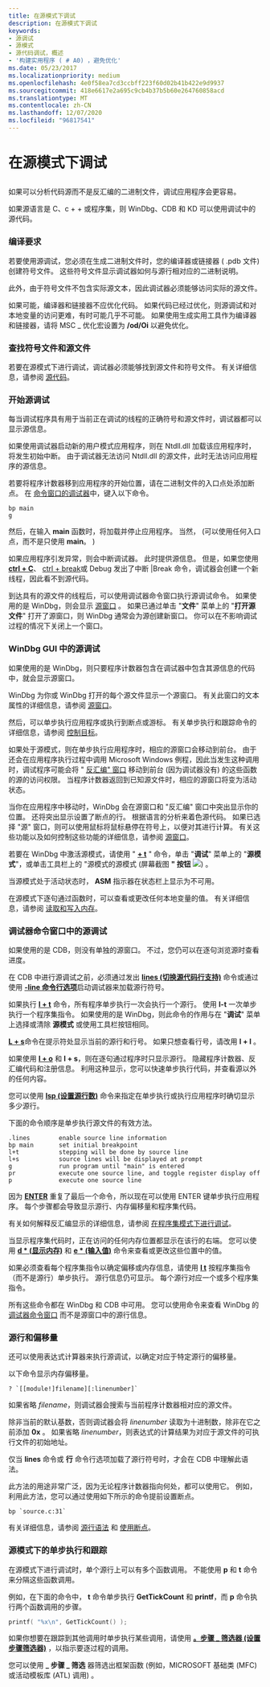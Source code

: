 ```yaml
---
title: 在源模式下调试
description: 在源模式下调试
keywords:
- 源调试
- 源模式
- 源代码调试，概述
- '构建实用程序 ( # A0) ，避免优化'
ms.date: 05/23/2017
ms.localizationpriority: medium
ms.openlocfilehash: 4e0f58ea7cd3ccbff223f60d02b41b422e9d9937
ms.sourcegitcommit: 418e6617e2a695c9cb4b37b5b60e264760858acd
ms.translationtype: MT
ms.contentlocale: zh-CN
ms.lasthandoff: 12/07/2020
ms.locfileid: "96817541"
---
```

# <a name="debugging-in-source-mode"></a>在源模式下调试


## <span id="ddk_debugging_in_source_mode_dbg"></span><span id="DDK_DEBUGGING_IN_SOURCE_MODE_DBG"></span>


如果可以分析代码源而不是反汇编的二进制文件，调试应用程序会更容易。

如果源语言是 C、c + + 或程序集，则 WinDbg、CDB 和 KD 可以使用调试中的源代码。

### <a name="span-idcompilation_requirementsspanspan-idcompilation_requirementsspancompilation-requirements"></a><span id="compilation_requirements"></span><span id="COMPILATION_REQUIREMENTS"></span>编译要求

若要使用源调试，您必须在生成二进制文件时，您的编译器或链接器 ( .pdb 文件) 创建符号文件。 这些符号文件显示调试器如何与源行相对应的二进制说明。

此外，由于符号文件不包含实际源文本，因此调试器必须能够访问实际的源文件。

如果可能，编译器和链接器不应优化代码。 如果代码已经过优化，则源调试和对本地变量的访问更难，有时可能几乎不可能。 如果使用生成实用工具作为编译器和链接器，请将 MSC \_ 优化宏设置为 **/od/Oi** 以避免优化。

### <a name="span-idlocating_the_symbol_files_and_source_filesspanspan-idlocating_the_symbol_files_and_source_filesspanlocating-the-symbol-files-and-source-files"></a><span id="locating_the_symbol_files_and_source_files"></span><span id="LOCATING_THE_SYMBOL_FILES_AND_SOURCE_FILES"></span>查找符号文件和源文件

若要在源模式下进行调试，调试器必须能够找到源文件和符号文件。 有关详细信息，请参阅 [源代码](source-code.md)。

### <a name="span-idbeginning_source_debuggingspanspan-idbeginning_source_debuggingspanbeginning-source-debugging"></a><span id="beginning_source_debugging"></span><span id="BEGINNING_SOURCE_DEBUGGING"></span>开始源调试

每当调试程序具有用于当前正在调试的线程的正确符号和源文件时，调试器都可以显示源信息。

如果使用调试器启动新的用户模式应用程序，则在 Ntdll.dll 加载该应用程序时，将发生初始中断。 由于调试器无法访问 Ntdll.dll 的源文件，此时无法访问应用程序的源信息。

若要将程序计数器移到应用程序的开始位置，请在二进制文件的入口点处添加断点。 在 [命令窗口的调试器](debugger-command-window.md)中，键入以下命令。

```dbgcmd
bp main
g
```

然后，在输入 **main** 函数时，将加载并停止应用程序。 当然， (可以使用任何入口点，而不是只使用 **main**。 ) 

如果应用程序引发异常，则会中断调试器。 此时提供源信息。 但是，如果您使用 [**ctrl + C**](ctrl-c--break-.md)、 [ctrl + break](debug---break.md)或 Debug 发出了中断 |Break 命令，调试器会创建一个新线程，因此看不到源代码。

到达具有的源文件的线程后，可以使用调试器命令窗口执行源调试命令。 如果使用的是 WinDbg，则会显示 [源窗口](source-window.md) 。 如果已通过单击 "**文件**" 菜单上的 "**打开源文件**" 打开了源窗口，则 WinDbg 通常会为源创建新窗口。 你可以在不影响调试过程的情况下关闭上一个窗口。

### <a name="span-idsource_debugging_in_the_windbg_guispanspan-idsource_debugging_in_the_windbg_guispansource-debugging-in-the-windbg-gui"></a><span id="source_debugging_in_the_windbg_gui"></span><span id="SOURCE_DEBUGGING_IN_THE_WINDBG_GUI"></span>WinDbg GUI 中的源调试

如果使用的是 WinDbg，则只要程序计数器包含在调试器中包含其源信息的代码中，就会显示源窗口。

WinDbg 为你或 WinDbg 打开的每个源文件显示一个源窗口。 有关此窗口的文本属性的详细信息，请参阅 [源窗口](source-window.md)。

然后，可以单步执行应用程序或执行到断点或游标。 有关单步执行和跟踪命令的详细信息，请参阅 [控制目标](controlling-the-target.md)。

如果处于源模式，则在单步执行应用程序时，相应的源窗口会移动到前台。 由于还会在应用程序执行过程中调用 Microsoft Windows 例程，因此当发生这种调用时，调试程序可能会将 " [反汇编" 窗口](disassembly-window.md) 移动到前台 (因为调试器没有) 的这些函数的源的访问权限。 当程序计数器返回到已知源文件时，相应的源窗口将变为活动状态。

当你在应用程序中移动时，WinDbg 会在源窗口和 "反汇编" 窗口中突出显示你的位置。 还将突出显示设置了断点的行。 根据语言的分析来着色源代码。 如果已选择 "源" 窗口，则可以使用鼠标将鼠标悬停在符号上，以便对其进行计算。 有关这些功能以及如何控制这些功能的详细信息，请参阅 [源窗口](source-window.md)。

若要在 WinDbg 中激活源模式，请使用 " [**+ t**](l---l---set-source-options-.md) " 命令，单击 "**调试**" 菜单上的 "**源模式**"，或单击工具栏上的 "源模式的源模式 (屏幕截图 **" 按钮** ![ ](images/tbsrc.png)) 。

当源模式处于活动状态时， **ASM** 指示器在状态栏上显示为不可用。

在源模式下逐句通过函数时，可以查看或更改任何本地变量的值。 有关详细信息，请参阅 [读取和写入内存](reading-and-writing-memory.md)。

### <a name="span-idsource_debugging_in_the_debugger_command_windowspanspan-idsource_debugging_in_the_debugger_command_windowspansource-debugging-in-the-debugger-command-window"></a><span id="source_debugging_in_the_debugger_command_window"></span><span id="SOURCE_DEBUGGING_IN_THE_DEBUGGER_COMMAND_WINDOW"></span>调试器命令窗口中的源调试

如果使用的是 CDB，则没有单独的源窗口。 不过，您仍可以在逐句浏览源时查看进度。

在 CDB 中进行源调试之前，必须通过发出 [**lines (切换源代码行支持)**](-lines--toggle-source-line-support-.md) 命令或通过使用 [**-line 命令行选项**](cdb-command-line-options.md)启动调试器来加载源行符号。

如果执行 [**l + t**](l---l---set-source-options-.md) 命令，所有程序单步执行一次会执行一个源行。 使用 **l-t** 一次单步执行一个程序集指令。 如果使用的是 WinDbg，则此命令的作用与在 "**调试**" 菜单上选择或清除 **源模式** 或使用工具栏按钮相同。

[**L + s**](l---l---set-source-options-.md)命令在提示符处显示当前的源行和行号。 如果只想查看行号，请改用 **l + l** 。

如果使用 [**l + o**](l---l---set-source-options-.md) 和 **l + s**，则在逐句通过程序时只显示源行。 隐藏程序计数器、反汇编代码和注册信息。 利用这种显示，您可以快速单步执行代码，并查看源以外的任何内容。

您可以使用 [**lsp (设置源行数)**](lsp--set-number-of-source-lines-.md) 命令来指定在单步执行或执行应用程序时确切显示多少源行。

下面的命令顺序是单步执行源文件的有效方法。

```text
.lines        enable source line information
bp main       set initial breakpoint
l+t           stepping will be done by source line
l+s           source lines will be displayed at prompt
g             run program until "main" is entered
pr            execute one source line, and toggle register display off
p             execute one source line 
```

因为 [**ENTER**](enter--repeat-last-command-.md) 重复了最后一个命令，所以现在可以使用 ENTER 键单步执行应用程序。 每个步骤都会导致显示源行、内存偏移量和程序集代码。

有关如何解释反汇编显示的详细信息，请参阅 [在程序集模式下进行调试](debugging-in-assembly-mode.md)。

当显示程序集代码时，正在访问的任何内存位置都显示在该行的右端。 您可以使用 [**d \* (显示内存)**](d--da--db--dc--dd--dd--df--dp--dq--du--dw--dw--dyb--dyd--display-memor.md) 和 [**e \* (输入值)**](e--ea--eb--ed--ed--ef--ep--eq--eu--ew--eza--ezu--enter-values-.md) 命令来查看或更改这些位置中的值。

如果必须查看每个程序集指令以确定偏移或内存信息，请使用 [**l t**](l---l---set-source-options-.md) 按程序集指令（而不是源行）单步执行。 源行信息仍可显示。 每个源行对应一个或多个程序集指令。

所有这些命令都在 WinDbg 和 CDB 中可用。 您可以使用命令来查看 WinDbg 的 [调试器命令窗口](debugger-command-window.md) 而不是源窗口中的源行信息。

### <a name="span-idsource_lines_and_offsetsspanspan-idsource_lines_and_offsetsspansource-lines-and-offsets"></a><span id="source_lines_and_offsets"></span><span id="SOURCE_LINES_AND_OFFSETS"></span>源行和偏移量

还可以使用表达式计算器来执行源调试，以确定对应于特定源行的偏移量。

以下命令显示内存偏移量。

```dbgcmd
? `[[module!]filename][:linenumber]` 
```

如果省略 *filename*，则调试器会搜索与当前程序计数器相对应的源文件。

除非当前的默认基数，否则调试器会将 *linenumber* 读取为十进制数，除非在它之前添加 **0x** 。 如果省略 *linenumber*，则表达式的计算结果为对应于源文件的可执行文件的初始地址。

仅当 **lines** 命令或 **行** 命令行选项加载了源行符号时，才会在 CDB 中理解此语法。

此方法的用途非常广泛，因为无论程序计数器指向何处，都可以使用它。 例如，利用此方法，您可以通过使用如下所示的命令提前设置断点。

```dbgcmd
bp `source.c:31` 
```

有关详细信息，请参阅 [源行语法](source-line-syntax.md) 和 [使用断点](using-breakpoints.md)。

### <a name="span-idstepping_and_tracing_in_source_modespanspan-idstepping_and_tracing_in_source_modespanstepping-and-tracing-in-source-mode"></a><span id="stepping_and_tracing_in_source_mode"></span><span id="STEPPING_AND_TRACING_IN_SOURCE_MODE"></span>源模式下的单步执行和跟踪

在源模式下进行调试时，单个源行上可以有多个函数调用。 不能使用 **p** 和 **t** 命令来分隔这些函数调用。

例如，在下面的命令中， **t** 命令单步执行 **GetTickCount** 和 **printf**，而 **p** 命令执行两个函数调用的步骤。

```cpp
printf( "%x\n", GetTickCount() );
```

如果你想要在跟踪到其他调用时单步执行某些调用，请使用 [**。步骤 \_ 筛选器 (设置步骤筛选器)**](-step-filter--set-step-filter-.md) ，以指示要逐过程的调用。

您可以使用 **\_ 步骤 \_ 筛选** 器筛选出框架函数 (例如，MICROSOFT 基础类 (MFC) 或活动模板库 (ATL) 调用) 。

 

 





